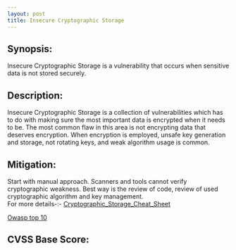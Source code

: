```yaml
---
layout: post
title: Insecure Cryptographic Storage
---
```


Synopsis:
----------------
Insecure Cryptographic Storage is a vulnerability that occurs when sensitive data is not stored securely.


Description:
-------------------
Insecure Cryptographic Storage is a collection of vulnerabilities which has to do with making sure the most important data is encrypted when it needs to be.
The most common flaw in this area is not encrypting data that deserves encryption. When encryption is employed, unsafe key generation and storage, not rotating keys, and weak algorithm usage is common.


Mitigation:
----------------
Start with manual approach. Scanners and tools cannot verify cryptographic weakness. Best way is the review of code, review of used cryptographic algorithm and key management.  
For more details-:-
[Cryptographic_Storage_Cheat_Sheet](https://www.owasp.org/index.php/Cryptographic_Storage_Cheat_Sheet)

[Owasp top 10](https://www.owasp.org/index.php/Top_10_2010-A7-Insecure_Cryptographic_Storage)

CVSS Base Score:
-------------------------

